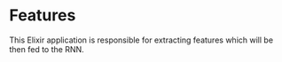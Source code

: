 # Features

This Elixir application is responsible for extracting features which will be then
fed to the RNN.
